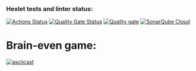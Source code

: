 ### Hexlet tests and linter status:
[![Actions Status](https://github.com/Web-Owl/backend-project-44/actions/workflows/hexlet-check.yml/badge.svg)](https://github.com/Web-Owl/backend-project-44/actions)
[![Quality Gate Status](https://sonarcloud.io/api/project_badges/measure?project=Web-Owl_backend-project-44&metric=alert_status)](https://sonarcloud.io/summary/new_code?id=Web-Owl_backend-project-44)
[![Quality gate](https://sonarcloud.io/api/project_badges/quality_gate?project=Web-Owl_backend-project-44)](https://sonarcloud.io/summary/new_code?id=Web-Owl_backend-project-44)
[![SonarQube Cloud](https://sonarcloud.io/images/project_badges/sonarcloud-light.svg)](https://sonarcloud.io/summary/new_code?id=Web-Owl_backend-project-44)

# Brain-even game:
[![asciicast](https://asciinema.org/a/3oBIw7DkB5hmUAEMVqoKuwZZ5.svg)](https://asciinema.org/a/3oBIw7DkB5hmUAEMVqoKuwZZ5)